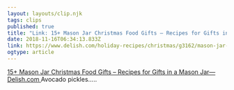 ```yaml
---
layout: layouts/clip.njk 
tags: clips 
published: true 
title: "Link: 15+ Mason Jar Christmas Food Gifts – Recipes for Gifts in a Mason Jar—Delish.com" 
date: 2018-11-16T06:34:13.833Z 
link: https://www.delish.com/holiday-recipes/christmas/g3162/mason-jar-food-gifts/?slide=11 
ogtype: article 
---
```

[ 15+ Mason Jar Christmas Food Gifts – Recipes for Gifts in a Mason Jar—Delish.com ]( https://www.delish.com/holiday-recipes/christmas/g3162/mason-jar-food-gifts/?slide=11 ) 
Avocado pickles.....